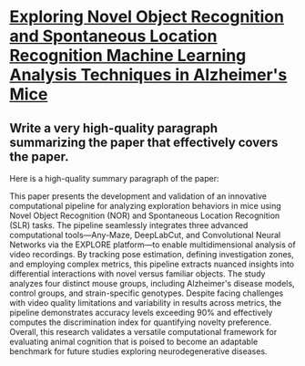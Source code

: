 # [Exploring Novel Object Recognition and Spontaneous Location Recognition   Machine Learning Analysis Techniques in Alzheimer's Mice](https://arxiv.org/abs/2312.06914)

## Write a very high-quality paragraph summarizing the paper that effectively covers the paper.

 Here is a high-quality summary paragraph of the paper:

This paper presents the development and validation of an innovative computational pipeline for analyzing exploration behaviors in mice using Novel Object Recognition (NOR) and Spontaneous Location Recognition (SLR) tasks. The pipeline seamlessly integrates three advanced computational tools—Any-Maze, DeepLabCut, and Convolutional Neural Networks via the EXPLORE platform—to enable multidimensional analysis of video recordings. By tracking pose estimation, defining investigation zones, and employing complex metrics, this pipeline extracts nuanced insights into differential interactions with novel versus familiar objects. The study analyzes four distinct mouse groups, including Alzheimer's disease models, control groups, and strain-specific genotypes. Despite facing challenges with video quality limitations and variability in results across metrics, the pipeline demonstrates accuracy levels exceeding 90% and effectively computes the discrimination index for quantifying novelty preference. Overall, this research validates a versatile computational framework for evaluating animal cognition that is poised to become an adaptable benchmark for future studies exploring neurodegenerative diseases.

